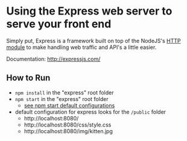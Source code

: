 # Using the Express web server to serve your front end
Simply put, Express is a framework built on top of the NodeJS's [HTTP module](https://nodejs.org/api/http.html) to make handling web traffic and API's a little easier. 

Documentation: http://expressjs.com/


## How to Run
* `npm install` in the "express" root folder
* `npm start` in the "express" root folder
    * [see npm start default configurations](https://docs.npmjs.com/cli/start.html)
* default configuration for express looks for the `/public` folder
    * http://localhost:8080/
    * http://localhost:8080/css/style.css
    * http://localhost:8080/img/kitten.jpg